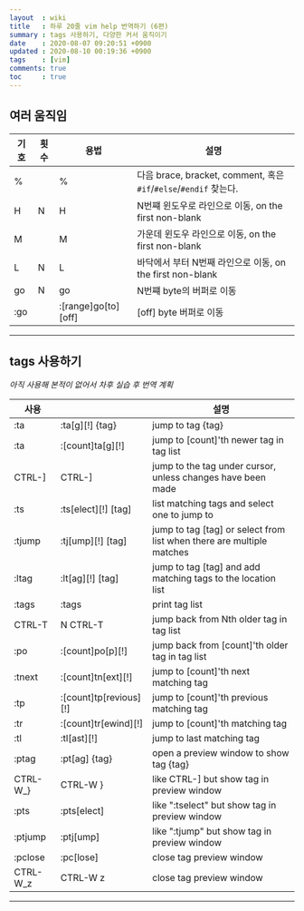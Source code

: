 ```yaml
---
layout  : wiki
title   : 하루 20줄 vim help 번역하기 (6편)
summary : tags 사용하기, 다양한 커서 움직이기
date    : 2020-08-07 09:20:51 +0900
updated : 2020-08-10 00:19:36 +0900
tags    : [vim]
comments: true
toc     : true
---
```


## 여러 움직임

| 기호 | 횟수 | 용법                 | 설명                                                              |
|------|------|----------------------|-------------------------------------------------------------------|
| %    |      | %                    | 다음 brace, bracket, comment, 혹은 `#if`/`#else`/`#endif` 찾는다. |
| H    | N    | H                    | N번쨰 윈도우로 라인으로 이동, on the first non-blank              |
| M    |      | M                    | 가운데 윈도우 라인으로 이동, on the first non-blank               |
| L    | N    | L                    | 바닥에서 부터 N번째 라인으로 이동, on the first non-blank         |
| go   | N    | go                   | N번쨰 byte의 버퍼로 이동                                          |
| :go  |      | :[range]go[to] [off] | [off] byte 버퍼로 이동                                            |

------------------------------------------------------------------------------

## tags 사용하기

*아직 사용해 본적이 없어서 차후 실습 후 번역 계획*

| 사용     |                        | 설명                                                                  |
|----------|------------------------|-----------------------------------------------------------------------|
| :ta      | :ta[g][!] {tag}        | jump to tag {tag}                                                     |
| :ta      | :[count]ta[g][!]       | jump to [count]'th newer tag in tag list                              |
| CTRL-]   | CTRL-]                 | jump to the tag under cursor, unless changes have been made           |
| :ts      | :ts[elect][!] [tag]    | list matching tags and select one to jump to                          |
| :tjump   | :tj[ump][!] [tag]      | jump to tag [tag] or select from list when there are multiple matches |
| :ltag    | :lt[ag][!] [tag]       | jump to tag [tag] and add matching tags to the location list          |
| :tags    | :tags                  | print tag list                                                        |
| CTRL-T   | N  CTRL-T              | jump back from Nth older tag in tag list                              |
| :po      | :[count]po[p][!]       | jump back from [count]'th older tag in tag list                       |
| :tnext   | :[count]tn[ext][!]     | jump to [count]'th next matching tag                                  |
| :tp      | :[count]tp[revious][!] | jump to [count]'th previous matching tag                              |
| :tr      | :[count]tr[ewind][!]   | jump to [count]'th matching tag                                       |
| :tl      | :tl[ast][!]            | jump to last matching tag                                             |
| :ptag    | :pt[ag] {tag}          | open a preview window to show tag {tag}                               |
| CTRL-W_} | CTRL-W }               | like CTRL-] but show tag in preview window                            |
| :pts     | :pts[elect]            | like ":tselect" but show tag in preview window                        |
| :ptjump  | :ptj[ump]              | like ":tjump" but show tag in preview window                          |
| :pclose  | :pc[lose]              | close tag preview window                                              |
| CTRL-W_z | CTRL-W z               | close tag preview window                                              |

------------------------------------------------------------------------------

